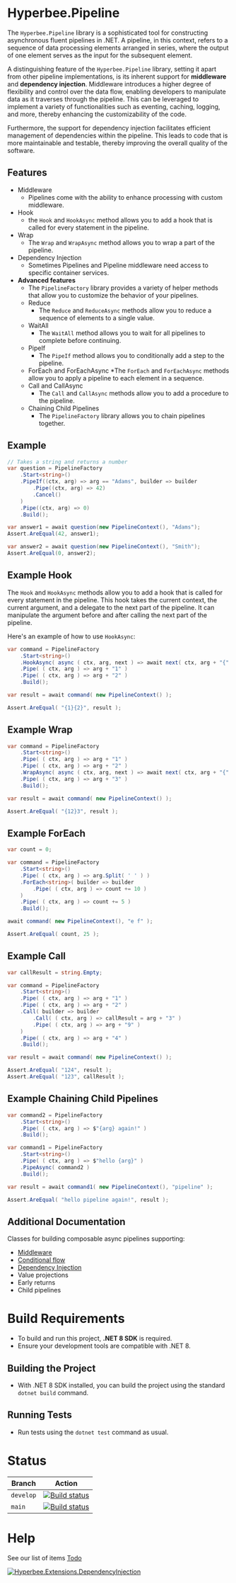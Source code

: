 ﻿# Hyperbee.Pipeline

The `Hyperbee.Pipeline` library is a sophisticated tool for constructing asynchronous fluent pipelines in .NET. A pipeline, in this context, refers to a sequence of data processing elements arranged in series, where the output of one element serves as the input for the subsequent element.

A distinguishing feature of the `Hyperbee.Pipeline` library, setting it apart from other pipeline implementations, is its inherent support for **middleware** and **dependency injection**. Middleware introduces a higher degree of flexibility and control over the data flow, enabling developers to manipulate data as it traverses through the pipeline. This can be leveraged to implement a variety of functionalities such as eventing, caching, logging, and more, thereby enhancing the customizability of the code.

Furthermore, the support for dependency injection facilitates efficient management of dependencies within the pipeline. This leads to code that is more maintainable and testable, thereby improving the overall quality of the software.


## Features
* Middleware
    * Pipelines come with the ability to enhance processing with custom middleware.
* Hook
    * the `Hook` and `HookAsync` method allows you to add a hook that is called for every statement in the pipeline.
* Wrap
    * The `Wrap` and `WrapAsync` method allows you to wrap a part of the pipeline.
* Dependency Injection
    * Sometimes Pipelines and Pipeline middleware need access to specific container services.
* **Advanced features**
    * The `PipelineFactory` library provides a variety of helper methods that allow you to customize the behavior of your pipelines.
    * Reduce
        * The `Reduce` and `ReduceAsync` methods allow you to reduce a sequence of elements to a single value. 
    * WaitAll
        * The `WaitAll` method allows you to wait for all pipelines to complete before continuing. 
    * PipeIf
        * The `PipeIf` method allows you to conditionally add a step to the pipeline.
    * ForEach and ForEachAsync
        *The `ForEach` and `ForEachAsync` methods allow you to apply a pipeline to each element in a sequence. 
    * Call and CallAsync
        * The `Call` and `CallAsync` methods allow you to add a procedure to the pipeline. 
    * Chaining Child Pipelines
        * The `PipelineFactory` library allows you to chain pipelines together. 


## Example

```csharp
// Takes a string and returns a number
var question = PipelineFactory
    .Start<string>()
    .PipeIf((ctx, arg) => arg == "Adams", builder => builder
        .Pipe((ctx, arg) => 42)
        .Cancel()
    )
    .Pipe((ctx, arg) => 0)
    .Build();

var answer1 = await question(new PipelineContext(), "Adams");
Assert.AreEqual(42, answer1);

var answer2 = await question(new PipelineContext(), "Smith");
Assert.AreEqual(0, answer2);
```


## Example Hook

The `Hook` and `HookAsync` methods allow you to add a hook that is called for every statement in the pipeline. This hook takes the current context, the current argument, and a delegate to the next part of the pipeline. It can manipulate the argument before and after calling the next part of the pipeline.

Here's an example of how to use `HookAsync`:

```csharp
var command = PipelineFactory
    .Start<string>()
    .HookAsync( async ( ctx, arg, next ) => await next( ctx, arg + "{" ) + "}" )
    .Pipe( ( ctx, arg ) => arg + "1" )
    .Pipe( ( ctx, arg ) => arg + "2" )
    .Build();

var result = await command( new PipelineContext() );

Assert.AreEqual( "{1}{2}", result );
```

## Example Wrap

```csharp
var command = PipelineFactory
    .Start<string>()
    .Pipe( ( ctx, arg ) => arg + "1" )
    .Pipe( ( ctx, arg ) => arg + "2" )
    .WrapAsync( async ( ctx, arg, next ) => await next( ctx, arg + "{" ) + "}" )
    .Pipe( ( ctx, arg ) => arg + "3" )
    .Build();

var result = await command( new PipelineContext() );

Assert.AreEqual( "{12}3", result );

```

## Example ForEach

```csharp
var count = 0;

var command = PipelineFactory
    .Start<string>()
    .Pipe( ( ctx, arg ) => arg.Split( ' ' ) )
    .ForEach<string>( builder => builder
        .Pipe( ( ctx, arg ) => count += 10 )
    )
    .Pipe( ( ctx, arg ) => count += 5 )
    .Build();

await command( new PipelineContext(), "e f" );

Assert.AreEqual( count, 25 );
```

## Example Call

```csharp
var callResult = string.Empty;

var command = PipelineFactory
    .Start<string>()
    .Pipe( ( ctx, arg ) => arg + "1" )
    .Pipe( ( ctx, arg ) => arg + "2" )
    .Call( builder => builder
        .Call( ( ctx, arg ) => callResult = arg + "3" )
        .Pipe( ( ctx, arg ) => arg + "9" )
    )
    .Pipe( ( ctx, arg ) => arg + "4" )
    .Build();

var result = await command( new PipelineContext() );

Assert.AreEqual( "124", result );
Assert.AreEqual( "123", callResult );
```

## Example Chaining Child Pipelines

```csharp
var command2 = PipelineFactory
    .Start<string>()
    .Pipe( ( ctx, arg ) => $"{arg} again!" )
    .Build();

var command1 = PipelineFactory
    .Start<string>()
    .Pipe( ( ctx, arg ) => $"hello {arg}" )
    .PipeAsync( command2 )
    .Build();

var result = await command1( new PipelineContext(), "pipeline" );

Assert.AreEqual( "hello pipeline again!", result );
```

## Additional Documentation 
Classes for building composable async pipelines supporting:

  * [Middleware](https://github.com/Stillpoint-Software/Hyperbee.Pipeline/blob/main/docs/middleware.md)
  * [Conditional flow](https://github.com/Stillpoint-Software/Hyperbee.Pipeline/blob/main/docs/execution.md)
  * [Dependency Injection](https://github.com/Stillpoint-Software/Hyperbee.Pipeline/blob/main/docs/dependencyInjection.md)
  * Value projections
  * Early returns
  * Child pipelines


# Build Requirements

* To build and run this project, **.NET 8 SDK** is required.
* Ensure your development tools are compatible with .NET 8.

## Building the Project

* With .NET 8 SDK installed, you can build the project using the standard `dotnet build` command.

## Running Tests

* Run tests using the `dotnet test` command as usual.

# Status

| Branch     | Action                                                                                                                                                                                                                      |
|------------|-----------------------------------------------------------------------------------------------------------------------------------------------------------------------------------------------------------------------------|
| `develop`  | [![Build status](https://github.com/Stillpoint-Software/Hyperbee.Pipeline/actions/workflows/publish.yml/badge.svg?branch=develop)](https://github.com/Stillpoint-Software/Hyperbee.Pipeline/actions/workflows/publish.yml)  |
| `main`     | [![Build status](https://github.com/Stillpoint-Software/Hyperbee.Pipeline/actions/workflows/publish.yml/badge.svg)](https://github.com/Stillpoint-Software/Hyperbee.Pipeline/actions/workflows/publish.yml)                 |


# Help
 See our list of items [Todo](https://github.com/Stillpoint-Software/Hyperbee.Pipeline/blob/main/docs/todo.md)

 [![Hyperbee.Extensions.DependencyInjection](https://github.com/Stillpoint-Software/Hyperbee.Pipeline/blob/main/assets/hyperbee.svg?raw=true)](https://github.com/Stillpoint-Software/Hyperbee.Pipeline)
